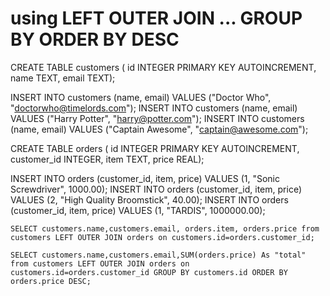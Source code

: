 # using LEFT OUTER JOIN ... GROUP BY ORDER BY DESC 
CREATE TABLE customers (
    id INTEGER PRIMARY KEY AUTOINCREMENT,
    name TEXT,
    email TEXT);
    
INSERT INTO customers (name, email) VALUES ("Doctor Who", "doctorwho@timelords.com");
INSERT INTO customers (name, email) VALUES ("Harry Potter", "harry@potter.com");
INSERT INTO customers (name, email) VALUES ("Captain Awesome", "captain@awesome.com");

CREATE TABLE orders (
    id INTEGER PRIMARY KEY AUTOINCREMENT,
    customer_id INTEGER,
    item TEXT,
    price REAL);

INSERT INTO orders (customer_id, item, price)
    VALUES (1, "Sonic Screwdriver", 1000.00);
INSERT INTO orders (customer_id, item, price)
    VALUES (2, "High Quality Broomstick", 40.00);
INSERT INTO orders (customer_id, item, price)
    VALUES (1, "TARDIS", 1000000.00);
    
    
    SELECT customers.name,customers.email, orders.item, orders.price from customers LEFT OUTER JOIN orders on customers.id=orders.customer_id;
    
    SELECT customers.name,customers.email,SUM(orders.price) As "total" from customers LEFT OUTER JOIN orders on customers.id=orders.customer_id GROUP BY customers.id ORDER BY orders.price DESC;
